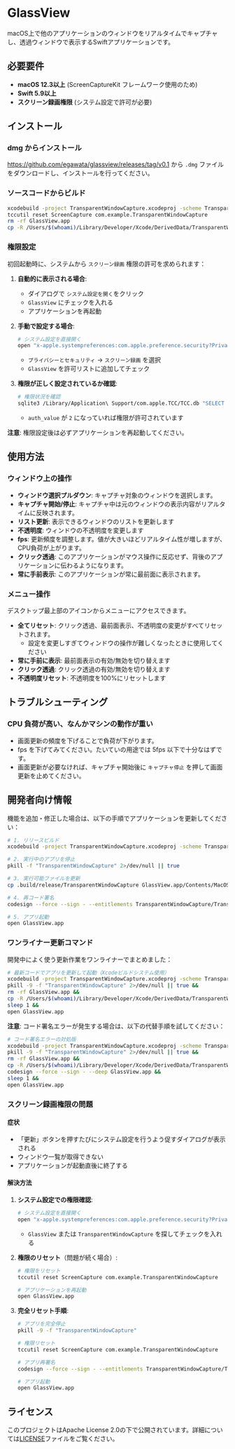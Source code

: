 # GlassView

macOS上で他のアプリケーションのウィンドウをリアルタイムでキャプチャし、透過ウィンドウで表示するSwiftアプリケーションです。

## 必要要件

- **macOS 12.3以上** (ScreenCaptureKit フレームワーク使用のため)
- **Swift 5.9以上**
- **スクリーン録画権限** (システム設定で許可が必要)

## インストール

### dmg からインストール

https://github.com/egawata/glassview/releases/tag/v0.1 から `.dmg` ファイルをダウンロードし、インストールを行ってください。

### ソースコードからビルド

~~~sh
xcodebuild -project TransparentWindowCapture.xcodeproj -scheme TransparentWindowCapture -configuration Release clean build
tccutil reset ScreenCapture com.example.TransparentWindowCapture
rm -rf GlassView.app
cp -R /Users/$(whoami)/Library/Developer/Xcode/DerivedData/TransparentWindowCapture-*/Build/Products/Release/GlassView.app .
~~~

### 権限設定

初回起動時に、システムから `スクリーン録画` 権限の許可を求められます：

1. **自動的に表示される場合**:
   - ダイアログで `システム設定を開く`をクリック
   - `GlassView` にチェックを入れる
   - アプリケーションを再起動

2. **手動で設定する場合**:
   ```bash
   # システム設定を直接開く
   open "x-apple.systempreferences:com.apple.preference.security?Privacy_ScreenCapture"
   ```
   - `プライバシーとセキュリティ` → `スクリーン録画` を選択
   - `GlassView` を許可リストに追加してチェック

3. **権限が正しく設定されているか確認**:
   ```bash
   # 権限状況を確認
   sqlite3 /Library/Application\ Support/com.apple.TCC/TCC.db "SELECT service, client, auth_value FROM access WHERE service='kTCCServiceScreenCapture' AND client LIKE '%GlassView%';" 2>/dev/null
   ```
   - `auth_value` が `2` になっていれば権限が許可されています

**注意**: 権限設定後は必ずアプリケーションを再起動してください。

## 使用方法

### ウィンドウ上の操作

- **ウィンドウ選択プルダウン**: キャプチャ対象のウィンドウを選択します。
- **キャプチャ開始/停止**: キャプチャ中は元のウィンドウの表示内容がリアルタイムに反映されます。
- **リスト更新**: 表示できるウィンドウのリストを更新します
- **不透明度**: ウィンドウの不透明度を変更します
- **fps**: 更新頻度を調整します。値が大きいほどリアルタイム性が増しますが、CPU負荷が上がります。
- **クリック透過**: このアプリケーションがマウス操作に反応せず、背後のアプリケーションに伝わるようになります。
- **常に手前表示**: このアプリケーションが常に最前面に表示されます。

### メニュー操作

デスクトップ最上部のアイコンからメニューにアクセスできます。

- **全てリセット**: クリック透過、最前面表示、不透明度の変更がすべてリセットされます。
   - 設定を変更しすぎてウィンドウの操作が難しくなったときに使用してください
- **常に手前に表示**: 最前面表示の有効/無効を切り替えます
- **クリック透過**: クリック透過の有効/無効を切り替えます
- **不透明度リセット**: 不透明度を100%にリセットします

## トラブルシューティング

### CPU 負荷が高い、なんかマシンの動作が重い

- 画面更新の頻度を下げることで負荷が下がります。
- fps を下げてみてください。たいていの用途では 5fps 以下で十分なはずです。
- 画面更新が必要なければ、キャプチャ開始後に `キャプチャ停止` を押して画面更新を止めてください。


## 開発者向け情報

機能を追加・修正した場合は、以下の手順でアプリケーションを更新してください：

```bash
# 1. リリースビルド
xcodebuild -project TransparentWindowCapture.xcodeproj -scheme TransparentWindowCapture -configuration Release clean build

# 2. 実行中のアプリを停止
pkill -f "TransparentWindowCapture" 2>/dev/null || true

# 3. 実行可能ファイルを更新
cp .build/release/TransparentWindowCapture GlassView.app/Contents/MacOS/

# 4. 再コード署名
codesign --force --sign - --entitlements TransparentWindowCapture/TransparentWindowCapture.entitlements GlassView.app

# 5. アプリ起動
open GlassView.app
```

### ワンライナー更新コマンド

開発中によく使う更新作業をワンライナーでまとめました：

```bash
# 最新コードでアプリを更新して起動（Xcodeビルドシステム使用）
xcodebuild -project TransparentWindowCapture.xcodeproj -scheme TransparentWindowCapture -configuration Release clean build &&
pkill -9 -f "TransparentWindowCapture" 2>/dev/null || true &&
rm -rf GlassView.app &&
cp -R /Users/$(whoami)/Library/Developer/Xcode/DerivedData/TransparentWindowCapture-*/Build/Products/Release/GlassView.app . &&
sleep 1 &&
open GlassView.app
```

**注意**: コード署名エラーが発生する場合は、以下の代替手順を試してください：

```bash
# コード署名エラーの対処版
xcodebuild -project TransparentWindowCapture.xcodeproj -scheme TransparentWindowCapture -configuration Release clean build &&
pkill -9 -f "TransparentWindowCapture" 2>/dev/null || true &&
rm -rf GlassView.app &&
cp -R /Users/$(whoami)/Library/Developer/Xcode/DerivedData/TransparentWindowCapture-*/Build/Products/Release/GlassView.app . &&
codesign --force --sign - --deep GlassView.app &&
sleep 1 &&
open GlassView.app
```

### スクリーン録画権限の問題

#### 症状
- 「更新」ボタンを押すたびにシステム設定を行うよう促すダイアログが表示される
- ウィンドウ一覧が取得できない
- アプリケーションが起動直後に終了する

#### 解決方法
1. **システム設定での権限確認**:
   ```bash
   # システム設定を直接開く
   open "x-apple.systempreferences:com.apple.preference.security?Privacy_ScreenCapture"
   ```
   - `GlassView` または `TransparentWindowCapture` を探してチェックを入れる

2. **権限のリセット**（問題が続く場合）:
   ```bash
   # 権限をリセット
   tccutil reset ScreenCapture com.example.TransparentWindowCapture

   # アプリケーションを再起動
   open GlassView.app
   ```

3. **完全リセット手順**:
   ```bash
   # アプリを完全停止
   pkill -9 -f "TransparentWindowCapture"

   # 権限リセット
   tccutil reset ScreenCapture com.example.TransparentWindowCapture

   # アプリ再署名
   codesign --force --sign - --entitlements TransparentWindowCapture/TransparentWindowCapture.entitlements GlassView.app

   # アプリ起動
   open GlassView.app
   ```

## ライセンス

このプロジェクトはApache License 2.0の下で公開されています。詳細については[LICENSE](LICENSE)ファイルをご覧ください。
